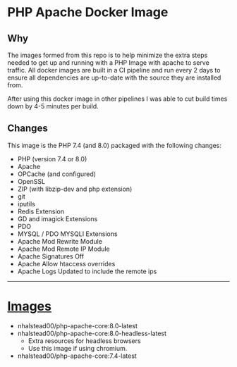 # PHP Apache Docker Image

## Why

The images formed from this repo is to help minimize the extra steps needed to get up and running with a PHP Image with apache to serve traffic. All docker images are built in a CI pipeline and run every 2 days to ensure all dependencies are up-to-date with the source they are installed from.

After using this docker image in other pipelines I was able to cut build times down by 4-5 minutes per build.

## Changes

This image is the PHP 7.4 (and 8.0) packaged with the following changes:
- PHP (version 7.4 or 8.0)
- Apache
- OPCache (and configured)
- OpenSSL
- ZIP (with libzip-dev and php extension)
- git
- iputils
- Redis Extension
- GD and imagick Extensions
- PDO
- MYSQL / PDO MYSQLI Extensions
- Apache Mod Rewrite Module
- Apache Mod Remote IP Module
- Apache Signatures Off
- Apache Allow htaccess overrides
- Apache Logs Updated to include the remote ips

---

# [Images](https://hub.docker.com/r/nhalstead00/php-apache-core)

- nhalstead00/php-apache-core:8.0-latest
- nhalstead00/php-apache-core:8.0-headless-latest
  - Extra resources for headless browsers
  - Use this image if using chromium.
- nhalstead00/php-apache-core:7.4-latest
